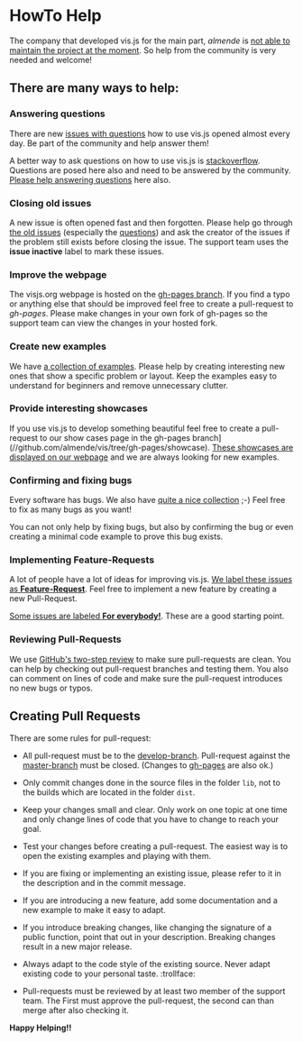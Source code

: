 # HowTo Help

The company that developed vis.js for the main part, _almende_ is [not able to maintain the project at the moment](./we_need_help.md). So help from the community is very needed and welcome!

## There are many ways to help:

### Answering questions

There are new [issues with questions](//github.com/almende/vis/issues?q=is%3Aissue+is%3Aopen+label%3AQuestion+sort%3Acreated-desc) how to use vis.js opened almost every day. Be part of the community and help answer them!

A better way to ask questions on how to use vis.js is [stackoverflow](https://stackoverflow.com/tags/vis.js). Questions are posed here also and need to be answered by the community. [Please help answering questions](https://stackoverflow.com/tags/vis.js) here also.

### Closing old issues

A new issue is often opened fast and then forgotten. Please help go through [the old issues](//github.com/almende/vis/issues?q=is%3Aissue+is%3Aopen+sort%3Acreated-asc) (especially the [questions](//github.com/almende/vis/issues?q=is%3Aissue+is%3Aopen+sort%3Acreated-asc+label%3AQuestion)) and ask the creator of the issues if the problem still exists before closing the issue. The support team uses the **issue inactive** label to mark these issues.

### Improve the webpage

The visjs.org webpage is hosted on the [gh-pages branch](//github.com/almende/vis/tree/gh-pages). If you find a typo or anything else that should be improved feel free to create a pull-request to _gh-pages_. Please make changes in your own fork of gh-pages so the support team can view the changes in your hosted fork.

### Create new examples

We have [a collection of examples](//github.com/almende/vis/tree/develop/examples). Please help by creating interesting new ones that show a specific problem or layout. Keep the examples easy to understand for beginners and remove unnecessary clutter.

### Provide interesting showcases

If you use vis.js to develop something beautiful feel free to create a pull-request to our show cases page in the gh-pages branch](//github.com/almende/vis/tree/gh-pages/showcase). [These showcases are displayed on our webpage](http://visjs.org/showcase/index.html) and we are always looking for new examples.

### Confirming and fixing bugs

Every software has bugs. We also have [quite a nice collection](https://github.com/almende/vis/issues?q=is%3Aissue+is%3Aopen+label%3ABug+sort%3Areactions-%2B1-desc) ;-)
Feel free to fix as many bugs as you want!

You can not only help by fixing bugs, but also by confirming the bug or even creating a minimal code example to prove this bug exists.

### Implementing Feature-Requests

A lot of people have a lot of ideas for improving vis.js. [We label these issues as **Feature-Request**](https://github.com/almende/vis/labels/Feature-Request). Feel free to implement a new feature by creating a new Pull-Request.

[Some issues are labeled **For everybody!**](//github.com/almende/vis/issues?q=is%3Aissue+is%3Aopen+label%3A%22For+everyone%21%22+sort%3Areactions-%2B1-desc). These are a good starting point.

### Reviewing Pull-Requests

We use [GitHub's two-step review](//help.github.com/articles/about-pull-request-reviews/) to make sure pull-requests are clean. You can help by checking out pull-request branches and testing them. You also can comment on lines of code and make sure the pull-request introduces no new bugs or typos.

## Creating Pull Requests

There are some rules for pull-request:

- All pull-request must be to the [develop-branch](//github.com/almende/vis/tree/develop). Pull-request against the [master-branch](//github.com/almende/vis/tree/master) must be closed. (Changes to [gh-pages](//github.com/almende/vis/tree/gh-pages) are also ok.)

- Only commit changes done in the source files in the folder `lib`, not to the builds
  which are located in the folder `dist`.

- Keep your changes small and clear. Only work on one topic at one time and only change lines of code that you have to change to reach your goal.

- Test your changes before creating a pull-request. The easiest way is to open the existing examples and playing with them.

- If you are fixing or implementing an existing issue, please refer to it in the description and in the commit message.

- If you are introducing a new feature, add some documentation and a new example to make it easy to adapt.

- If you introduce breaking changes, like changing the signature of a public function, point that out in your description. Breaking changes result in a new major release.

- Always adapt to the code style of the existing source. Never adapt existing code to your personal taste. :trollface:

- Pull-requests must be reviewed by at least two member of the support team. The First must approve the pull-request, the second can than merge after also checking it.

**Happy Helping!!**
